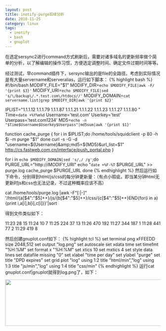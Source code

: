 ```yaml
---
layout: post
title: inotify-purge后续分析
date: 2010-11-25
category: linux
tags:
  - inotify
  - bash
  - gnuplot
---
```


在选定sersync2进行command方式刷新后，需要对诸多域名的更新频率做个简单的分析，以了解编辑的操作习惯，方便选定调整时间、确定文件过期时间等等。

经过测试，早command插件下，sersync输出的是file的全路径。考虑到实际情况是有大量servername和serveralias，运行如下脚本：
{% highlight bash %}
#!/bin/bash
MODIFY_FILE="$1"
MODIFY_DIR=`echo $MODIFY_FILE|awk -F/ '{print $3}'`
MODIFY_URI=`echo $MODIFY_FILE|sed 's/\/backup\/.*.test.com\/htdocs//'`
MODIFY_DOMAIN=`cat servername.list|grep $MODIFY_DIR|awk '{print $2}'`

IPLIST="1.1.1.12
1.1.1.79
1.1.1.87
1.1.1.21
1.1.1.22
1.1.1.23
1.1.1.27
1.1.1.80
"
Time=`date +%Y%m%d`
Username='test.com'
Userkey='test'
Userpass='test.com1234'
MD5=`echo -n "$Time$Username$Userkey$Userpass"|md5sum|awk '{print $1}'`

function cache_purge {
for i in $IPLIST;do
/home/tools/squidclient -p 80 -h $i -m purge "$1"
done
curl -s -G -d "username=${Username}&amp;md5=${MD5}&amp;url_list=$1" http://cs.fastweb.com.cn/interface/push_portal.php
}

for i in `echo $MODIFY_DOMAIN|sed 's/,/ /g'`;do
PURGE_URL="http://$i$MODIFY_URI"
echo "`date +%F-%T` $PURGE_URL" >> purge.log
cache_purge $PURGE_URL
done
{% endhighlight %}
然后运行如下命令，分别得到html/js/css的每分钟更新量：（有点小瑕疵，即当某分钟html无更新时js和css也无法记录，不过这种概率应该不高）

cat /home/tools/purge.log |awk -F"[:|-]" '/html/{a[$4":"$5]++}/js/{b[$4":"$5]++}/css/{c[$4":"$5]++}END{for(i in a){print i,a[i],b[i],c[i]}}'|sort

得到文件类似如下：

11:23 28 15
11:24 10 7
11:25 224 37 13
11:26 470 192
11:27 344 187 1
11:28 441 77 2
11:29 419 8

然后创建gnuplot.conf如下：
{% highlight tcl %}
set terminal png xFFEEDD size 2048,512
set output "log.png"
set autoscale
set xdata time
set timefmt "%H:%M"
set format x "%H:%M"
set xtics 10
set mxtics 4
set style data lines
set datafile missing "0"
set xlabel "time per day"
set ylabel "purge"
set title "DPD expires"
set grid
plot "log" using 1:2 title "html/min","log" using 1:3 title "js/min","log" using 1:4 title "css/min"
{% endhighlight %}
运行cat gnuplot.conf|gnuplot就得到log.png了，如下：

<a href="http://chenlinux.com/wp-content/uploads/2010/11/log.png"><img class="alignnone size-full wp-image-2075" title="log" src="http://chenlinux.com/wp-content/uploads/2010/11/log.png" alt="" width="600" height="150" /></a>
